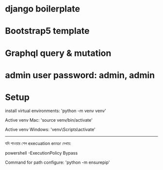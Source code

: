 # django boilerplate 
# Bootstrap5 template 
# Graphql query & mutation 

# admin user password: admin, admin

# Setup
install virtual environments: 
'python -m venv venv'

Active venv Mac:
'source venv/bin/activate' 

Active venv Windows:
'venv\Scripts\activate'

---------------
যদি পাওয়ার শেল execuation error দেখায়: 

powershell -ExecutionPolicy Bypass 

Command for path configure: 
'python -m ensurepip'
